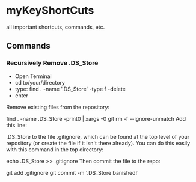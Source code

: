 # myKeyShortCuts
 all important shortcuts, commands, etc.

## Commands
### Recursively Remove .DS_Store
- Open Terminal
- cd to/your/directory
- type: find . -name '.DS_Store' -type f -delete
- enter

Remove existing files from the repository:

find . -name .DS_Store -print0 | xargs -0 git rm -f --ignore-unmatch
Add this line:

.DS_Store
to the file .gitignore, which can be found at the top level of your repository (or create the file if it isn't there already).
You can do this easily with this command in the top directory:

echo .DS_Store >> .gitignore
Then commit the file to the repo:

git add .gitignore
git commit -m '.DS_Store banished!'